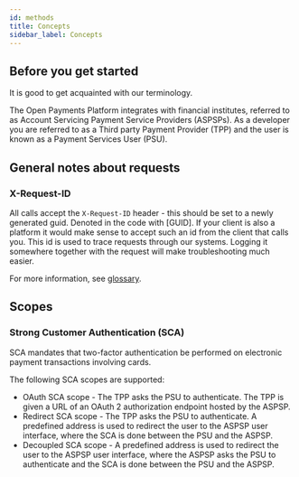 ```yaml
---
id: methods
title: Concepts
sidebar_label: Concepts
---
```

Before you get started
-----------------
It is good to get acquainted with our terminology. 

The Open Payments Platform integrates with financial institutes, referred to as Account Servicing Payment
Service Providers (ASPSPs). As a developer you are referred to as a Third party Payment Provider (TPP) and the user is known as a Payment Services User (PSU).

## General notes about requests

### X-Request-ID

All calls accept the `X-Request-ID` header - this should be set to a newly generated guid. Denoted in the code with [GUID]. If your client is also a platform it would make sense to accept such an id from the client that calls you. This id is used to trace requests through our systems. Logging it somewhere together with the request will make troubleshooting much easier.

For more information, see [glossary](glossary.md).
## Scopes
### Strong Customer Authentication (SCA)
SCA mandates that two-factor authentication be performed on electronic payment transactions involving cards.

The following SCA scopes are supported:
* OAuth SCA scope - The TPP asks the PSU to authenticate. The TPP is given a URL of an OAuth 2 authorization endpoint hosted by the ASPSP.
* Redirect SCA scope - The TPP asks the PSU to authenticate. A predefined address is used to redirect the user to the ASPSP user interface, where the SCA is done between the PSU and the ASPSP. 
* Decoupled SCA scope - A predefined address is used to redirect the user to the ASPSP user interface, where the ASPSP asks the PSU to authenticate and the SCA is done between the PSU and the ASPSP.
